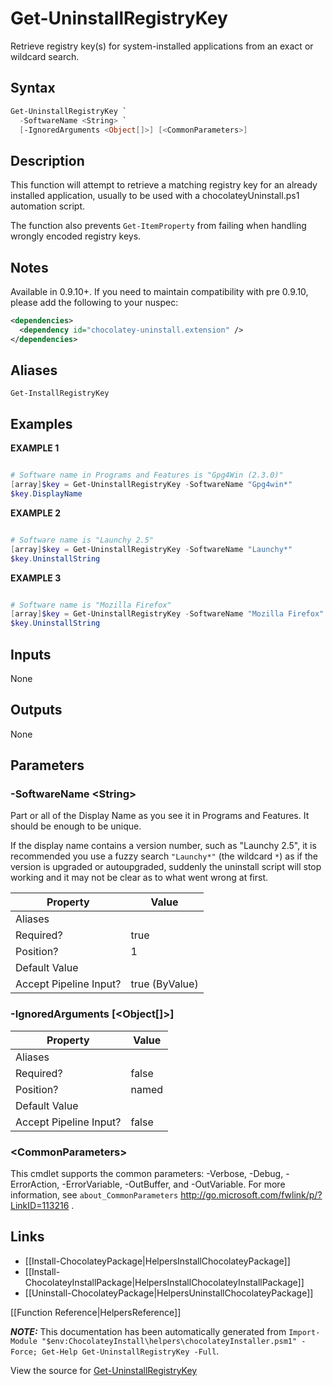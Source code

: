 ﻿# Get-UninstallRegistryKey

<!-- This documentation is automatically generated from https://github.com/chocolatey/choco/tree/stable/src/chocolatey.resources/helpers/functions/Get-UninstallRegistryKey.ps1 using https://github.com/chocolatey/choco/tree/stable/GenerateDocs.ps1. Contributions are welcome at the original location(s). -->

Retrieve registry key(s) for system-installed applications from an
exact or wildcard search.

## Syntax

~~~powershell
Get-UninstallRegistryKey `
  -SoftwareName <String> `
  [-IgnoredArguments <Object[]>] [<CommonParameters>]
~~~

## Description

This function will attempt to retrieve a matching registry key for an
already installed application, usually to be used with a
chocolateyUninstall.ps1 automation script.

The function also prevents `Get-ItemProperty` from failing when
handling wrongly encoded registry keys.

## Notes

Available in 0.9.10+. If you need to maintain compatibility with pre
0.9.10, please add the following to your nuspec:

~~~xml
<dependencies>
  <dependency id="chocolatey-uninstall.extension" />
</dependencies>
~~~

## Aliases

`Get-InstallRegistryKey`


## Examples

 **EXAMPLE 1**

~~~powershell

# Software name in Programs and Features is "Gpg4Win (2.3.0)"
[array]$key = Get-UninstallRegistryKey -SoftwareName "Gpg4win*"
$key.DisplayName
~~~

**EXAMPLE 2**

~~~powershell

# Software name is "Launchy 2.5"
[array]$key = Get-UninstallRegistryKey -SoftwareName "Launchy*"
$key.UninstallString
~~~

**EXAMPLE 3**

~~~powershell

# Software name is "Mozilla Firefox"
[array]$key = Get-UninstallRegistryKey -SoftwareName "Mozilla Firefox"
$key.UninstallString
~~~ 

## Inputs

None

## Outputs

None

## Parameters

###  -SoftwareName &lt;String&gt;
Part or all of the Display Name as you see it in Programs and Features.
It should be enough to be unique.

If the display name contains a version number, such as "Launchy 2.5",
it is recommended you use a fuzzy search `"Launchy*"` (the wildcard `*`)
as if the version is upgraded or autoupgraded, suddenly the uninstall
script will stop working and it may not be clear as to what went wrong
at first.

Property               | Value
---------------------- | --------------
Aliases                | 
Required?              | true
Position?              | 1
Default Value          | 
Accept Pipeline Input? | true (ByValue)
 
###  -IgnoredArguments [&lt;Object[]&gt;]
Property               | Value
---------------------- | -----
Aliases                | 
Required?              | false
Position?              | named
Default Value          | 
Accept Pipeline Input? | false
 
### &lt;CommonParameters&gt;

This cmdlet supports the common parameters: -Verbose, -Debug, -ErrorAction, -ErrorVariable, -OutBuffer, and -OutVariable. For more information, see `about_CommonParameters` http://go.microsoft.com/fwlink/p/?LinkID=113216 .


## Links

 * [[Install-ChocolateyPackage|HelpersInstallChocolateyPackage]]
 * [[Install-ChocolateyInstallPackage|HelpersInstallChocolateyInstallPackage]]
 * [[Uninstall-ChocolateyPackage|HelpersUninstallChocolateyPackage]]


[[Function Reference|HelpersReference]]

***NOTE:*** This documentation has been automatically generated from `Import-Module "$env:ChocolateyInstall\helpers\chocolateyInstaller.psm1" -Force; Get-Help Get-UninstallRegistryKey -Full`.

View the source for [Get-UninstallRegistryKey](https://github.com/chocolatey/choco/tree/stable/src/chocolatey.resources/helpers/functions/Get-UninstallRegistryKey.ps1)
